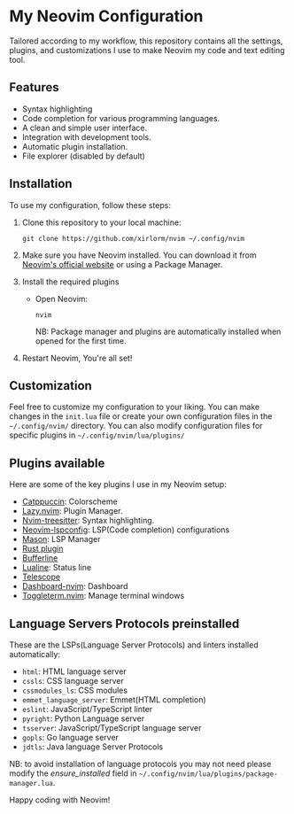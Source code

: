 # My Neovim Configuration

Tailored according to my workflow, this repository contains all the settings,
plugins, and customizations I use to make Neovim my code and text editing tool.

## Features

- Syntax highlighting
- Code completion for various programming languages.
- A clean and simple user interface.
- Integration with development tools.
- Automatic plugin installation.
- File explorer (disabled by default)

## Installation

To use my configuration, follow these steps:

1. Clone this repository to your local machine:

   ```shell
   git clone https://github.com/xirlorm/nvim ~/.config/nvim
   ```

2. Make sure you have Neovim installed. You can download it from [Neovim's official website](https://neovim.io/) or using a Package Manager.

3. Install the required plugins

   - Open Neovim:

     ```shell
     nvim
     ```
     NB: Package manager and plugins are automatically installed when opened for the first time.

4. Restart Neovim, You're all set!


## Customization

Feel free to customize my configuration to your liking. You can make changes in
the `init.lua` file or create your own configuration files in the
`~/.config/nvim/` directory. You can also modify configuration files for specific
plugins in `~/.config/nvim/lua/plugins/`

## Plugins available

Here are some of the key plugins I use in my Neovim setup:

- [Catppuccin](https://github.com/catppuccin/nvim): Colorscheme
- [Lazy.nvim](https://github.com/folke/lazy.nvim): Plugin Manager.
- [Nvim-treesitter](https://github.com/nvim-treesitter/nvim-treesitter): Syntax highlighting.
- [Neovim-lspconfig](https://github.com/neovim/nvim-lspconfig): LSP(Code completion) configurations
- [Mason](https://github.com/williamboman/mason.nvim): LSP Manager
- [Rust plugin](https://github.com/rust-lang/rust.vim)
- [Bufferline](https://github.com/akinsho/bufferline.nvim)
- [Lualine](https://github.com/nvim-lualine/lualine.nvim): Status line
- [Telescope](https://github.com/nvim-telescope/telescope.nvim)
- [Dashboard-nvim](https://github.com/nvimdev/dashboard-nvim): Dashboard
- [Toggleterm.nvim](https://github.com/akinsho/toggleterm.nvim): Manage terminal windows

## Language Servers Protocols preinstalled

These are the LSPs(Language Server Protocols) and linters installed automatically:

- `html`: HTML language server
- `cssls`: CSS language server
- `cssmodules_ls`: CSS modules
- `emmet_language_server`: Emmet(HTML completion)
- `eslint`: JavaScript/TypeScript linter
- `pyright`: Python Language server
- `tsserver`: JavaScript/TypeScript language server
- `gopls`: Go language server
- `jdtls`: Java language Server Protocols

NB: to avoid installation of language protocols you may not need please modify
    the _ensure\_installed_ field in `~/.config/nvim/lua/plugins/package-manager.lua`.

Happy coding with Neovim!

